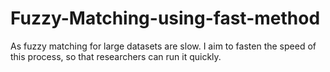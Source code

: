 # Fuzzy-Matching-using-fast-method
As fuzzy matching for large datasets are slow. I aim to fasten the speed of this process, so that researchers can run it quickly. 
